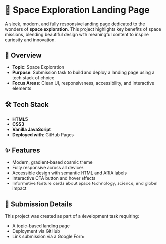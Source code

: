 # 🚀 Space Exploration Landing Page

A sleek, modern, and fully responsive landing page dedicated to the wonders of **space exploration**. This project highlights key benefits of space missions, blending beautiful design with meaningful content to inspire curiosity and innovation.

## 🌌 Overview

* **Topic**: Space Exploration
* **Purpose**: Submission task to build and deploy a landing page using a tech stack of choice
* **Focus Areas**: Clean UI, responsiveness, accessibility, and interactive elements

## 🛠️ Tech Stack

* **HTML5**
* **CSS3**
* **Vanilla JavaScript**
* **Deployed with**: GitHub Pages

## ✨ Features

* Modern, gradient-based cosmic theme
* Fully responsive across all devices
* Accessible design with semantic HTML and ARIA labels
* Interactive CTA button and hover effects
* Informative feature cards about space technology, science, and global impact

## 📌 Submission Details

This project was created as part of a development task requiring:

* A topic-based landing page
* Deployment via GitHub
* Link submission via a Google Form
